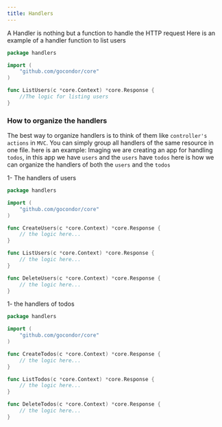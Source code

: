 ```yaml
---
title: Handlers
---
```


A Handler is nothing but a function to handle the HTTP request
Here is an example of a handler function to list users
```go title="#file: handlers/users.go"
package handlers

import (
    "github.com/gocondor/core"
)

func ListUsers(c *core.Context) *core.Response {
    //The logic for listing users
}
```

### How to organize the handlers
The best way to organize handlers is to think of them like `controller's actions` in `MVC`.
You can simply group all handlers of the same resource in one file.
here is an example:
Imaging we are creating an app for handling `todos`, in this app we have `users` and the `users` have `todos` here is how we can organize the handlers of both the `users` and the `todos`


1- The handlers of users
```go title="#file: handlers/users.go"
package handlers

import (
    "github.com/gocondor/core"
)

func CreateUsers(c *core.Context) *core.Response {
    // the logic here...
}

func ListUsers(c *core.Context) *core.Response {
    // the logic here...
}

func DeleteUsers(c *core.Context) *core.Response {
    // the logic here...
}

```

1- the handlers of todos
```go
package handlers

import (
    "github.com/gocondor/core"
)

func CreateTodos(c *core.Context) *core.Response {
    // the logic here...
}

func ListTodos(c *core.Context) *core.Response {
    // the logic here...
}

func DeleteTodos(c *core.Context) *core.Response {
    // the logic here...
}
```
